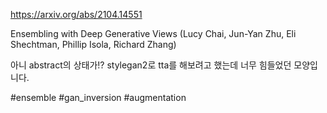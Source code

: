 https://arxiv.org/abs/2104.14551

Ensembling with Deep Generative Views (Lucy Chai, Jun-Yan Zhu, Eli Shechtman, Phillip Isola, Richard Zhang)

아니 abstract의 상태가!? stylegan2로 tta를 해보려고 했는데 너무 힘들었던 모양입니다.

#ensemble #gan_inversion #augmentation 